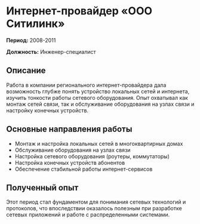 # Интернет-провайдер «ООО Ситилинк»

**Период:** 2008-2011

**Должность:** Инженер-специалист


## Описание

Работа в компании регионального интернет-провайдера дала возможность глубже понять устройство локальных сетей и интернета, изучить тонкости работы сетевого оборудования. Опыт охватывал как монтаж сетей связи, так и обслуживание оборудования на узлах связи и настройку конечных устройств.


## Основные направления работы

- Монтаж и настройка локальных сетей в многоквартирных домах
- Обслуживание оборудования на узлах связи
- Настройка сетевого оборудования (роутеры, коммутаторы)
- Настройка конечных устройств абонентов
- Обеспечение стабильной работы интернет-сервисов


## Полученный опыт

Этот период стал фундаментом для понимания сетевых технологий и протоколов, что впоследствии оказалось полезным при разработке сетевых приложений и работе с распределенными системами.